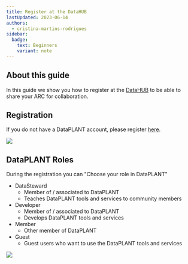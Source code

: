 ```yaml
---
title: Register at the DataHUB
lastUpdated: 2023-06-14
authors: 
  - cristina-martins-rodrigues
sidebar:
  badge:
    text: Beginners
    variant: note
---
```


## About this guide

In this guide we show you how to register at the [DataHUB](https://git.nfdi4plants.org/) to be able to share your ARC for collaboration.

## Registration

If you do not have a DataPLANT account, please register [here](<https://register.nfdi4plants.org>).

![](@images/datahub/dataplant-registration.png)

## DataPLANT Roles

During the registration you can "Choose your role in DataPLANT"

- DataSteward
  - Member of / associated to DataPLANT
  - Teaches DataPLANT tools and services to community members
- Developer
  - Member of / associated to DataPLANT
  - Develops DataPLANT tools and services
- Member
  - Other member of DataPLANT
- Guest
  - Guest users who want to use the DataPLANT tools and services

![](@images/datahub/dataplant-registration-roles.png)
